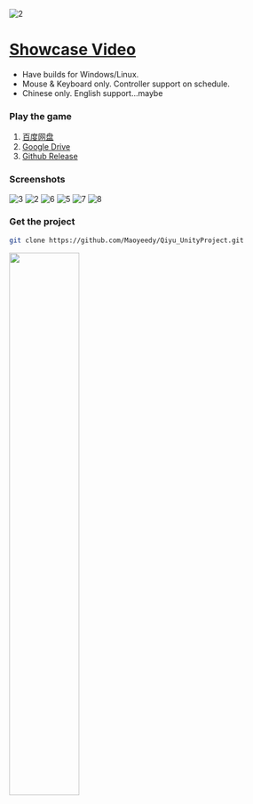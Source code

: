 ![2](https://user-images.githubusercontent.com/100255436/211665714-782d981d-e8de-427d-bcbd-99a86bac1a81.jpg)
# [Showcase Video](https://www.bilibili.com/video/BV1vD4y1p7cu)
- Have builds for Windows/Linux.
- Mouse & Keyboard only. Controller support on schedule.
- Chinese only. English support...maybe

### Play the game
1. [百度网盘](https://pan.baidu.com/s/1fv9NreswIF_PM7yGrmtBtA?pwd=h63g)
2. [Google Drive](https://drive.google.com/drive/folders/1_oDC0mpXIAc013O8Lg83KPEgBYd-f68W?usp=share_link)
3. [Github Release](https://github.com/Maoyeedy/Qiyu_UnityProject/releases)

### Screenshots
![3](https://user-images.githubusercontent.com/100255436/211786724-860ffee3-45b3-4980-bbf7-9894fc002893.jpg)
![2](https://user-images.githubusercontent.com/100255436/211786767-9cdd4978-83e9-450c-8ee1-f4223ef0fe1b.jpg)
![6](https://user-images.githubusercontent.com/100255436/211786960-773ccc1d-f147-4e99-ae96-5097af666238.jpg)
![5](https://user-images.githubusercontent.com/100255436/211786946-fbeec510-0d34-4852-938f-c5128cc8a1d0.jpg)
![7](https://user-images.githubusercontent.com/100255436/211787022-75b8b2fa-83e8-4d67-aac8-e556580ca1f3.jpg)
![8](https://user-images.githubusercontent.com/100255436/211787060-61d6a450-b1ba-48b4-929b-de3131960fa0.jpg)

### Get the project
```bash
git clone https://github.com/Maoyeedy/Qiyu_UnityProject.git
```

<img src="https://user-images.githubusercontent.com/100255436/211786724-860ffee3-45b3-4980-bbf7-9894fc002893.jpg" width="50%">
